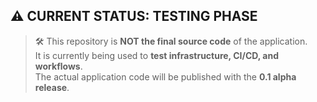 

## ⚠️ CURRENT STATUS: TESTING PHASE

> 🛠️ This repository is **NOT the final source code** of the application.  
> It is currently being used to **test infrastructure, CI/CD, and workflows**.  
> The actual application code will be published with the **0.1 alpha release**.

